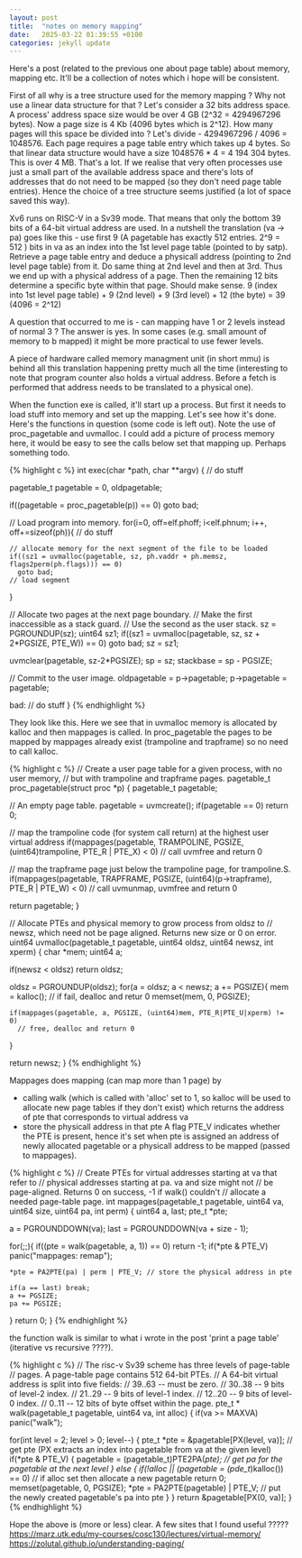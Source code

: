 ```yaml
---
layout: post
title:  "notes on memory mapping"
date:   2025-03-22 01:39:55 +0100
categories: jekyll update
---
```


Here's a post (related to the previous one about page table) about memory, mapping etc. It'll be a collection of notes which i hope will be consistent.

First of all why is a tree structure used for the memory mapping ? Why not use a linear data structure for that ? Let's consider a 32 bits address space. A process' address space size would be over 4 GB (2^32 = 4294967296 bytes). Now a page size is 4 Kb (4096 bytes which is 2^12). How many pages will this space be divided into ? Let's divide - 4294967296 / 4096 = 1048576. Each page requires a page table entry which takes up 4 bytes. So that linear data structure would have a size 1048576 * 4 = 4 194 304 bytes. This is over 4 MB. That's a lot. If we realise that very often processes use just a small part of the available address space and there's lots of addresses that do not need to be mapped (so they don't need page table entries). Hence the choice of a tree structure seems justified (a lot of space saved this way).

Xv6 runs on RISC-V in a Sv39 mode. That means that only the bottom 39 bits of a 64-bit virtual address are used. In a nutshell the translation (va -> pa) goes like this - use first 9 (A pagetable has exactly 512 entries. 2^9 = 512 ) bits in va as an index into the 1st level page table (pointed to by satp). Retrieve a page table entry and deduce a physicall address (pointing to 2nd level page table) from it. Do same thing at 2nd level and then at 3rd. Thus we end up with a physical address of a page. Then the remaining 12 bits determine a specific byte within that page. Should make sense. 9 (index into 1st level page table) + 9 (2nd level) + 9 (3rd level) + 12 (the byte) = 39 (4096 = 2^12)

A question that occurred to me is - can mapping have 1 or 2 levels instead of normal 3 ? The answer is yes. In some cases (e.g. small amount of memory to b mapped) it might be more practical to use fewer levels.

A piece of hardware called memory managment unit (in short mmu) is behind all this translation happening pretty much all the time (interesting to note that program counter also holds a virtual address. Before a fetch is performed that address needs to be translated to a physical one).

When the function exe is called, it'll start up a process. But first it needs to load stuff into memory and set up the mapping. Let's see how it's done. Here's the functions in question (some code is left out). Note the use of proc_pagetable and uvmalloc. I could add a picture of process memory here, it would be easy to see the calls below set that mapping up. Perhaps something todo.

{% highlight c %}
int exec(char *path, char **argv)
{
  // do stuff

  pagetable_t pagetable = 0, oldpagetable;

  if((pagetable = proc_pagetable(p)) == 0) goto bad;

  // Load program into memory.
  for(i=0, off=elf.phoff; i<elf.phnum; i++, off+=sizeof(ph)){
    // do stuff

	// allocate memory for the next segment of the file to be loaded
    if((sz1 = uvmalloc(pagetable, sz, ph.vaddr + ph.memsz, flags2perm(ph.flags))) == 0)
      goto bad;
	// load segment
  }

  // Allocate two pages at the next page boundary.
  // Make the first inaccessible as a stack guard.
  // Use the second as the user stack.
  sz = PGROUNDUP(sz);
  uint64 sz1;
  if((sz1 = uvmalloc(pagetable, sz, sz + 2*PGSIZE, PTE_W)) == 0) goto bad;
  sz = sz1;

  uvmclear(pagetable, sz-2*PGSIZE);
  sp = sz;
  stackbase = sp - PGSIZE;

  // Commit to the user image.
  oldpagetable = p->pagetable;
  p->pagetable = pagetable;

 bad:
   // do stuff
}
{% endhighlight %}

They look like this. Here we see that in uvmalloc memory is allocated by kalloc and then mappages is called. In proc_pagetable the pages to be mapped by mappages already exist (trampoline and trapframe) so no need to call kalloc.

{% highlight c %}
// Create a user page table for a given process, with no user memory,
// but with trampoline and trapframe pages.
pagetable_t proc_pagetable(struct proc *p)
{
  pagetable_t pagetable;

  // An empty page table.
  pagetable = uvmcreate();
  if(pagetable == 0) return 0;

  // map the trampoline code (for system call return) at the highest user virtual address
  if(mappages(pagetable, TRAMPOLINE, PGSIZE, (uint64)trampoline, PTE_R | PTE_X) < 0)
    // call uvmfree and return 0

  // map the trapframe page just below the trampoline page, for trampoline.S.
  if(mappages(pagetable, TRAPFRAME, PGSIZE, (uint64)(p->trapframe), PTE_R | PTE_W) < 0)
    // call uvmunmap, uvmfree and return 0

  return pagetable;
}

// Allocate PTEs and physical memory to grow process from oldsz to
// newsz, which need not be page aligned.  Returns new size or 0 on error.
uint64
uvmalloc(pagetable_t pagetable, uint64 oldsz, uint64 newsz, int xperm)
{
  char *mem;
  uint64 a;

  if(newsz < oldsz) return oldsz;

  oldsz = PGROUNDUP(oldsz);
  for(a = oldsz; a < newsz; a += PGSIZE){
    mem = kalloc();
	// if fail, dealloc and retur 0
    memset(mem, 0, PGSIZE);

    if(mappages(pagetable, a, PGSIZE, (uint64)mem, PTE_R|PTE_U|xperm) != 0)
	  // free, dealloc and return 0
  }

  return newsz;
}
{% endhighlight %}

Mappages does mapping (can map more than 1 page) by
- calling walk (which is called with 'alloc' set to 1, so kalloc will be used to allocate new page tables if they don't exist) which returns the address of pte that corresponds to virtual address va 
- store the physicall address in that pte
A flag PTE_V indicates whether the PTE is present, hence it's set when pte is assigned an address of newly allocated pagetable or a physicall address to be mapped (passed to mappages). 

{% highlight c %}
// Create PTEs for virtual addresses starting at va that refer to
// physical addresses starting at pa. va and size might not
// be page-aligned. Returns 0 on success, -1 if walk() couldn't
// allocate a needed page-table page.
int mappages(pagetable_t pagetable, uint64 va, uint64 size, uint64 pa, int perm)
{
  uint64 a, last;
  pte_t *pte;

  a = PGROUNDDOWN(va);
  last = PGROUNDDOWN(va + size - 1);

  for(;;){
    if((pte = walk(pagetable, a, 1)) == 0) return -1;
    if(*pte & PTE_V)                       panic("mappages: remap");

    *pte = PA2PTE(pa) | perm | PTE_V; // store the physical address in pte

    if(a == last) break;
    a += PGSIZE;
    pa += PGSIZE;
  }
  return 0;
}
{% endhighlight %}

the function walk is similar to what i wrote in the post 'print a page table' (iterative vs recursive ????).

{% highlight c %}
// The risc-v Sv39 scheme has three levels of page-table
// pages. A page-table page contains 512 64-bit PTEs.
// A 64-bit virtual address is split into five fields:
//   39..63 -- must be zero.
//   30..38 -- 9 bits of level-2 index.
//   21..29 -- 9 bits of level-1 index.
//   12..20 -- 9 bits of level-0 index.
//    0..11 -- 12 bits of byte offset within the page.
pte_t * walk(pagetable_t pagetable, uint64 va, int alloc)
{
  if(va >= MAXVA) panic("walk");

  for(int level = 2; level > 0; level--) {
    pte_t *pte = &pagetable[PX(level, va)];             // get pte (PX extracts an index into pagetable from va at the given level)
    if(*pte & PTE_V) {
      pagetable = (pagetable_t)PTE2PA(*pte);            // get pa for the pagetable at the next level
    } else {
      if(!alloc || (pagetable = (pde_t*)kalloc()) == 0) // if alloc set then allocate a new pagetable
        return 0;
      memset(pagetable, 0, PGSIZE);
      *pte = PA2PTE(pagetable) | PTE_V;                 // put the newly created pagetable's pa into pte
    }
  }
  return &pagetable[PX(0, va)];
}
{% endhighlight %}

Hope the above is (more or less) clear. A few sites that I found useful
?????
https://marz.utk.edu/my-courses/cosc130/lectures/virtual-memory/
https://zolutal.github.io/understanding-paging/

